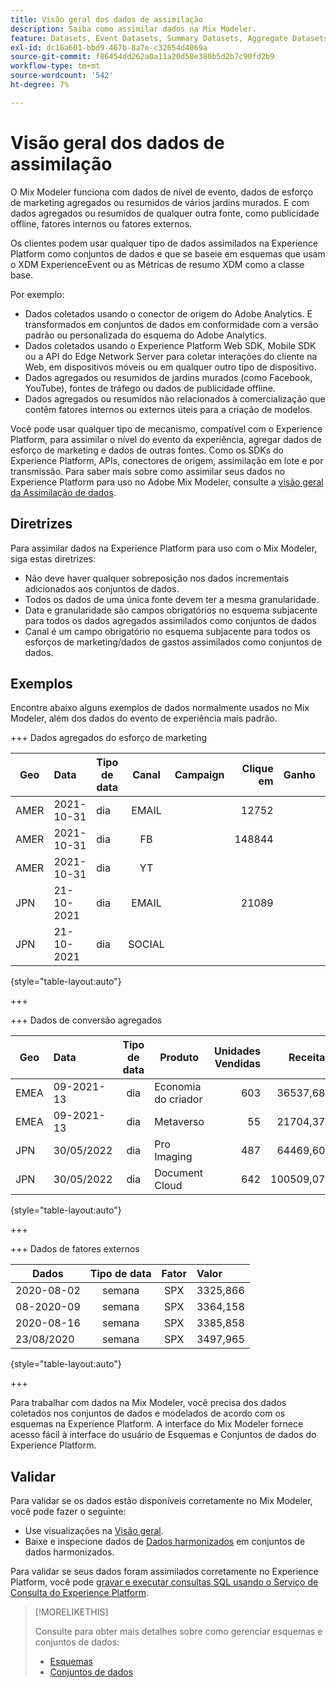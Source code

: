 ```yaml
---
title: Visão geral dos dados de assimilação
description: Saiba como assimilar dados na Mix Modeler.
feature: Datasets, Event Datasets, Summary Datasets, Aggregate Datasets
exl-id: dc16a601-bbd9-467b-8a7e-c32654d4069a
source-git-commit: f86454dd262a0a11a20d58e380b5d2b7c90fd2b9
workflow-type: tm+mt
source-wordcount: '542'
ht-degree: 7%

---
```


# Visão geral dos dados de assimilação

O Mix Modeler funciona com dados de nível de evento, dados de esforço de marketing agregados ou resumidos de vários jardins murados. E com dados agregados ou resumidos de qualquer outra fonte, como publicidade offline, fatores internos ou fatores externos.

Os clientes podem usar qualquer tipo de dados assimilados na Experience Platform como conjuntos de dados e que se baseie em esquemas que usam o XDM ExperienceEvent ou as Métricas de resumo XDM como a classe base.

Por exemplo:

* Dados coletados usando o conector de origem do Adobe Analytics. E transformados em conjuntos de dados em conformidade com a versão padrão ou personalizada do esquema do Adobe Analytics.
* Dados coletados usando o Experience Platform Web SDK, Mobile SDK ou a API do Edge Network Server para coletar interações do cliente na Web, em dispositivos móveis ou em qualquer outro tipo de dispositivo.
* Dados agregados ou resumidos de jardins murados (como Facebook, YouTube), fontes de tráfego ou dados de publicidade offline.
* Dados agregados ou resumidos não relacionados à comercialização que contêm fatores internos ou externos úteis para a criação de modelos.

Você pode usar qualquer tipo de mecanismo, compatível com o Experience Platform, para assimilar o nível do evento da experiência, agregar dados de esforço de marketing e dados de outras fontes. Como os SDKs do Experience Platform, APIs, conectores de origem, assimilação em lote e por transmissão. Para saber mais sobre como assimilar seus dados no Experience Platform para uso no Adobe Mix Modeler, consulte a [visão geral da Assimilação de dados](https://experienceleague.adobe.com/en/docs/experience-platform/ingestion/home).

## Diretrizes

Para assimilar dados na Experience Platform para uso com o Mix Modeler, siga estas diretrizes:

* Não deve haver qualquer sobreposição nos dados incrementais adicionados aos conjuntos de dados.
* Todos os dados de uma única fonte devem ter a mesma granularidade.
* Data e granularidade são campos obrigatórios no esquema subjacente para todos os dados agregados assimilados como conjuntos de dados
* Canal é um campo obrigatório no esquema subjacente para todos os esforços de marketing/dados de gastos assimilados como conjuntos de dados.


## Exemplos

Encontre abaixo alguns exemplos de dados normalmente usados no Mix Modeler, além dos dados do evento de experiência mais padrão.

+++ Dados agregados do esforço de marketing

| Geo | Data | Tipo de data | Canal | Campaign | Clique em | Ganho | Engajamento | impressão | Abrir | Próprio | Enviado | Gastos |
|---|:--|---|:---:|---|--:|---|--:|---|---|---|--:|--:|
| AMER | 2021-10-31 | dia | EMAIL | | 12752 | | | | | | 1132945 | |
| AMER | 2021-10-31 | dia | FB | | 148844 | | | | | | | 42111 |
| AMER | 2021-10-31 | dia | YT | | | | 2314452 | | | | | 10540 |
| JPN | 21-10-2021 | dia | EMAIL | | 21089 | | | | | | 3283626 | |
| JPN | 21-10-2021 | dia | SOCIAL | | | | 621 | | | | | 74512 |

{style="table-layout:auto"}

+++

+++ Dados de conversão agregados

| Geo | Data | Tipo de data | Produto | Unidades Vendidas | Receita |
|---|:---|:---:|---|--:|--:|
| EMEA | 09-2021-13 | dia | Economia do criador | 603 | 36537,68 |
| EMEA | 09-2021-13 | dia | Metaverso | 55 | 21704,37 |
| JPN | 30/05/2022 | dia | Pro Imaging | 487 | 64469,60 |
| JPN | 30/05/2022 | dia | Document Cloud | 642 | 100509,07 |

{style="table-layout:auto"}

+++

+++ Dados de fatores externos

| Dados | Tipo de data | Fator | Valor |
|---|:---:|:---:|:---|
| 2020-08-02 | semana | SPX | 3325,866 |
| 08-2020-09 | semana | SPX | 3364,158 |
| 2020-08-16 | semana | SPX | 3385,858 |
| 23/08/2020 | semana | SPX | 3497,965 |

{style="table-layout:auto"}

+++

Para trabalhar com dados na Mix Modeler, você precisa dos dados coletados nos conjuntos de dados e modelados de acordo com os esquemas na Experience Platform. A interface do Mix Modeler fornece acesso fácil à interface do usuário de Esquemas e Conjuntos de dados do Experience Platform.


## Validar

Para validar se os dados estão disponíveis corretamente no Mix Modeler, você pode fazer o seguinte:

* Use visualizações na [Visão geral](/help/overview.md).
* Baixe e inspecione dados de [Dados harmonizados](/help/harmonize-data/overview.md) em conjuntos de dados harmonizados.

Para validar se seus dados foram assimilados corretamente no Experience Platform, você pode [gravar e executar consultas SQL usando o Serviço de Consulta do Experience Platform](https://experienceleague.adobe.com/en/docs/experience-platform/query/home).


>[!MORELIKETHIS]
>
>Consulte para obter mais detalhes sobre como gerenciar esquemas e conjuntos de dados:
>
>* [Esquemas](schemas.md)
>* [Conjuntos de dados](datasets.md)
